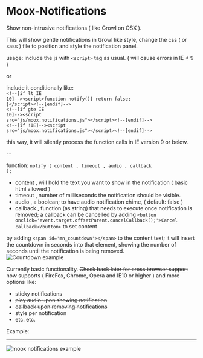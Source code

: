 Moox-Notifications
==================

Show non-intrusive notifications ( like Growl on OSX ).

This will show gentle notifications in Growl like style, change the css ( or sass ) file to position and style the notification panel.

usage: 
include the js with <code>&lt;script&gt;</code> tag as usual. ( will cause errors in IE < 9 )

or

include it conditionally like:<br/>
<code>&lt;!--[if lt IE 10]--&gt;&lt;script&gt;function notify(){ return false; }&lt;/script&gt;&lt;!--[endif]--&gt;</code><br/>
<code>&lt;!--[if gte IE 10]--&gt;&lt;script src="js/moox.notifications.js"&gt;&lt;/script&gt;&lt;!--[endif]--&gt;</code><br/>
<code>&lt;!--[if !IE]--&gt;&lt;script src="js/moox.notifications.js"&gt;&lt;/script&gt;&lt;!--[endif]--&gt;</code>

this way, it will silently process the function calls in IE version 9 or below.

--

function: <code>notify ( content , timeout , audio , callback );</code>
- content , will hold the text you want to show in the notification ( basic html allowed )
- timeout , number of milliseconds the notification should be visible.
- audio , a boolean; to have audio notification chime, ( default: false )
- callback , function (as string) that needs to execute once notification is removed;
             a callback can be cancelled by adding <code>&lt;button onclick='event.target.offsetParent.cancelCallback();'&gt;Cancel callback&lt;/button&gt;</code> to set content

by adding <code>&lt;span id='mn_countdown'&gt;&lt;/span&gt;</code> to the content text; it will insert the countdown in seconds into that element, showing the number of seconds until the notification is being removed.<br/>
![Countdown example](https://cloud.githubusercontent.com/assets/6317005/5605724/9ff29222-940c-11e4-9a4e-7396b192fcff.png)

Currently basic functionality. ~~Check back later for cross browser support~~ now supports ( FireFox, Chrome, Opera and IE10 or higher ) and more options like:

- sticky notifications
- ~~play audio upon showing notification~~
- ~~callback upon removing notifications~~
- style per notification
- etc. etc.

Example:<hr/>
![moox notifications example](https://cloud.githubusercontent.com/assets/6317005/5599985/760fb3f4-92d1-11e4-8cc7-9e3918c41357.gif)

